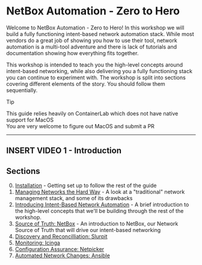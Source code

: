 # NetBox Automation - Zero to Hero

Welcome to NetBox Automation - Zero to Hero! In this workshop we will build a fully functioning intent-based network automation stack. While most vendors do a great job of showing you how to use their tool, network automation is a multi-tool adventure and there is lack of tutorials and documentation showing how everything fits together.

This workshop is intended to teach you the high-level concepts around intent-based networking, while also delivering you a fully functioning stack you can continue to experiment with. The workshop is split into sections covering different elements of the story. You should follow them sequentially.

> [!TIP]
>  
> This guide relies heavily on ContainerLab which does not have native support for MacOS  
> You are very welcome to figure out MacOS and submit a PR

---
INSERT VIDEO 1 - Introduction
---

## Sections
0. [Installation](docs/Installation.md) - Getting set up to follow the rest of the guide
1. [Managing Networks the Hard Way](docs/1_Managing_Networks_The_Hard_Way.md) - A look at a "traditional" network management stack, and some of its drawbacks
2. [Introducing Intent-Based Network Automation](docs/2_Introducing_Intent_Based_Network_Automation.md) - A brief introduction to the high-level concepts that we'll be building through the rest of the workshop.
3. [Source of Truth: NetBox](docs/3_Source_Of_Truth_NetBox.md) - An introduction to NetBox, our Network Source of Truth that will drive our intent-based networking
4. [Discovery and Reconcilliation: Slurpit](docs/4_Discovery_Reconciliation_Slurpit.md)
5. [Monitoring: Icinga](docs/5_Monitoring_Icinga.md)
6. [Configuration Assurance: Netpicker](docs/6_Configuration_Assurance_Netpicker.md)
7. [Automated Network Changes: Ansible](docs/7_Automated_Network_Changes_Ansible.md)
